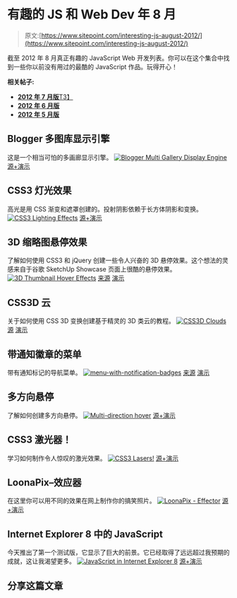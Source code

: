 # 有趣的 JS 和 Web Dev 年 8 月

> 原文:[https://www.sitepoint.com/interesting-js-august-2012/](https://www.sitepoint.com/interesting-js-august-2012/)

截至 2012 年 8 月真正有趣的 JavaScript Web 开发列表。你可以在这个集合中找到一些你以前没有用过的最酷的 JavaScript 作品。玩得开心！

**相关帖子:**

*   [**2012 年 7 月版**T3】](http://www.jquery4u.com/javascript/interesting-jquery-javascript-web-dev-july-2012/)
*   [**2012 年 6 月版**](http://www.jquery4u.com/javascript/interesting-jquery-javascript-web-dev-june-2012/)
*   [**2012 年 5 月版**](http://www.jquery4u.com/news/interesting-javascript-jquery-random-web-dev-net-2012/)

## Blogger 多图库显示引擎

这是一个相当可怕的多画廊显示引擎。
[![Blogger Multi Gallery Display Engine](../Images/ff4907e157bdf5b3d30ebb42dd8926f2.png)](http://nepalinimages.blogspot.com.au/?view=sidebar) 
[源+演示](http://nepalinimages.blogspot.com.au/?view=sidebar)

## CSS3 灯光效果

高光是用 CSS 渐变和遮罩创建的。投射阴影依赖于长方体阴影和变换。
[![CSS3 Lighting Effects](../Images/7a314fc9776c0387aed463b1d2387b29.png)](http://attasi.com/labs/ipad/) 
[源+演示](http://attasi.com/labs/ipad/)

## 3D 缩略图悬停效果

了解如何使用 CSS3 和 jQuery 创建一些令人兴奋的 3D 悬停效果。这个想法的灵感来自于谷歌 SketchUp Showcase 页面上很酷的悬停效果。
[![3D Thumbnail Hover Effects](../Images/76cf36531efd4e11011df7290d5e8c19.png)](http://tympanus.net/codrops/2012/06/18/3d-thumbnail-hover-effects/) 
[来源](http://tympanus.net/codrops/2012/06/18/3d-thumbnail-hover-effects/) [演示](http://tympanus.net/Tutorials/3DHoverEffects/)

## CSS3D 云

关于如何使用 CSS 3D 变换创建基于精灵的 3D 类云的教程。
[![CSS3D Clouds](../Images/88ab34f1aae054047357e894a8872c18.png)](http://www.clicktorelease.com/tutorials/css3dclouds/) 
[源](http://www.clicktorelease.com/tutorials/css3dclouds/) [演示](http://www.clicktorelease.com/code/css3dclouds/)

## 带通知徽章的菜单

带有通知标记的导航菜单。
[![menu-with-notification-badges](../Images/e88b9b16fb3ab9053ed8432af68e5b03.png)](http://www.webinterfacelab.com/snippets/menu-with-notification-badges) 
[来源](http://www.webinterfacelab.com/snippets/menu-with-notification-badges) [演示](http://demo.webinterfacelab.com/4-menu-notifications/)

## 多方向悬停

了解如何创建多方向悬停。
[![Multi-direction hover](../Images/63bc2af053f8f93620e6c4b26ed1ada5.png)](https://jsfiddle.net/kizu/zfUyN/) 
[源+演示](https://jsfiddle.net/kizu/zfUyN/)

## CSS3 激光器！

学习如何制作令人惊叹的激光效果。
[![CSS3 Lasers!](../Images/2a8a13353755bbc33bd3d4d59545ec4c.png)](http://www.ryancollins.me/?p=539) 
[源+演示](http://www.ryancollins.me/?p=539)

## LoonaPix–效应器

在这里你可以用不同的效果在网上制作你的搞笑照片。
[![LoonaPix - Effector](../Images/32b7db751d65d5618bbdd71d6309aa95.png)](http://www.loonapix.com/effector/) 
[源+演示](http://www.loonapix.com/effector/)

## Internet Explorer 8 中的 JavaScript

今天推出了第一个测试版，它显示了巨大的前景。它已经取得了远远超过我预期的成就，这让我渴望更多。
[![JavaScript in Internet Explorer 8](../Images/e9531106c8d2d89ab3fa726717d99963.png)](http://ejohn.org/blog/javascript-in-internet-explorer-8/) 
[源+演示](http://ejohn.org/blog/javascript-in-internet-explorer-8/)

## 分享这篇文章